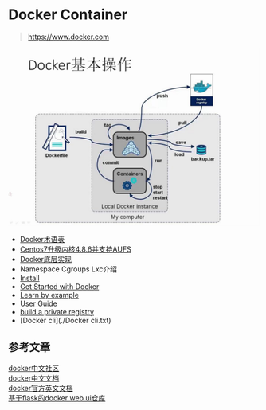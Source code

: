 # Docker Container
> https://www.docker.com

![截图](./images/Docker基本操作.png)

- [Docker术语表](./术语表)
- [Centos7升级内核4.8.6并支持AUFS](./Centos7升级内核4.8.6并支持AUFS)
- [Docker底层实现](./Docker底层实现)
- Namespace Cgroups Lxc介绍
- [Install](./Docker软件包安装安装)
- [Get Started with Docker](./开始使用Docker)
- [Learn by example](./通过示例学习Docker)
- [User Guide](./用户指南)
- [build a private registry](./构建私有仓库)
- [Docker cli](./Docker cli.txt)


## 参考文章  
[docker中文社区](https://github.com/arkii/docs)  
[docker中文文档](http://docker-doc.readthedocs.io/zh_CN/latest/)  
[docker官方英文文档](http://docs.master.dockerproject.org/)  
[基于flask的docker web ui仓库](https://github.com/arkii/docker-registry-ui)  